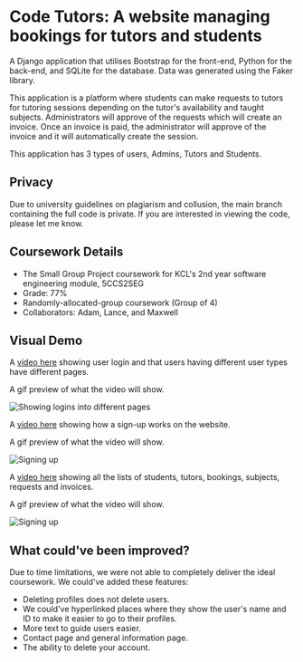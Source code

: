 # Code Tutors: A website managing bookings for tutors and students

A Django application that utilises Bootstrap for the front-end, Python for the back-end, and SQLite for the database.
Data was generated using the Faker library.

This application is a platform where students can make requests to tutors for tutoring sessions depending on the tutor's availability and taught subjects. 
Administrators will approve of the requests which will create an invoice.
Once an invoice is paid, the administrator will approve of the invoice and it will automatically create the session.

This application has 3 types of users, Admins, Tutors and Students. 

## Privacy
Due to university guidelines on plagiarism and collusion, the main branch containing the full code is private. If you are interested in viewing the code, please let me know.

## Coursework Details
- The Small Group Project coursework for KCL's 2nd year software engineering module, 5CCS2SEG
- Grade: 77%
- Randomly-allocated-group coursework (Group of 4)
- Collaborators: Adam, Lance, and Maxwell

## Visual Demo
A [video here](https://youtu.be/mM5Dztqw_og) showing user login and that users having different user types have different pages.

A gif preview of what the video will show.

![Showing logins into different pages](https://i.imgur.com/D1JitYK.gif)

A [video here](https://youtu.be/zJraKgarP4c) showing how a sign-up works on the website.

A gif preview of what the video will show.

![Signing up](https://i.imgur.com/7q6lm0O.gif)

A [video here](https://youtu.be/iO9GU6TKCxk) showing all the lists of students, tutors, bookings, subjects, requests and invoices.

A gif preview of what the video will show.

![Signing up](https://i.imgur.com/N0kj8AZ.gif)

## What could've been improved?
Due to time limitations, we were not able to completely deliver the ideal coursework.
We could've added these features:
- Deleting profiles does not delete users.
- We could've hyperlinked places where they show the user's name and ID to make it easier to go to their profiles.
- More text to guide users easier.
- Contact page and general information page.
- The ability to delete your account.
